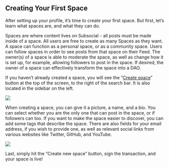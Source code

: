 ## Creating Your First Space
After setting up your profile, it’s time to create your first space. But first, let’s learn what spaces are, and what they can do.

Spaces are where content lives on Subsocial - all posts must be made inside of a space. All users are free to create as many Spaces as they want. 
A space can function as a personal space, or as a community space. Users can follow spaces in order to see posts from that space on their Feed. 
The owner(s) of a space is able to moderate the space, as well as change how it is set up, for example, allowing followers to post in the space. 
If desired, the owner of a space can effectively transform the space into a DAO.

If you haven’t already created a space, you will see the “[Create space](https://app.subsocial.network/spaces/new)” button at the top of the screen, 
to the right of the search bar. It is also located in the sidebar on the left. 

![](https://media.discordapp.net/attachments/893485384154095640/963462206794661908/image7.png)

When creating a space, you can give it a picture, a name, and a bio. 
You can select whether you are the only one that can post in the space, or if followers can too. 
If you want to make the space easier to discover, you can add some tags that describe the space. 
There are also fields for your email address, if you wish to provide one, as well as relevant social links from various websites like Twitter, GitHub, and YouTube.

![](https://media.discordapp.net/attachments/893485384154095640/963462205603467314/image4.png?width=635&height=663)

Last, simply hit the “Create new space” button, sign the transaction, and your space is live!

